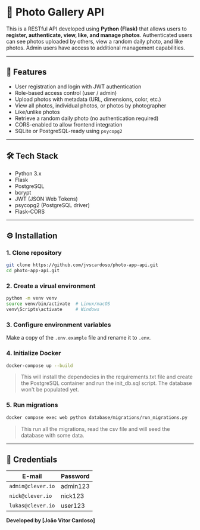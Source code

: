 # 📸 Photo Gallery API

This is a RESTful API developed using **Python (Flask)** that allows users to **register, authenticate, view, like, and manage photos**. Authenticated users can see photos uploaded by others, view a random daily photo, and like photos. Admin users have access to additional management capabilities.

---

## 🚀 Features

- User registration and login with JWT authentication  
- Role-based access control (user / admin)  
- Upload photos with metadata (URL, dimensions, color, etc.)  
- View all photos, individual photos, or photos by photographer  
- Like/unlike photos  
- Retrieve a random daily photo (no authentication required)  
- CORS-enabled to allow frontend integration  
- SQLite or PostgreSQL-ready using `psycopg2`

---

## 🛠️ Tech Stack

- Python 3.x  
- Flask  
- PostgreSQL  
- bcrypt  
- JWT (JSON Web Tokens)  
- psycopg2 (PostgreSQL driver)  
- Flask-CORS  

---
## ⚙️ Installation

### 1. Clone repository

```bash
git clone https://github.com/jvscardoso/photo-app-api.git
cd photo-app-api.git
```

### 2. Create a virual environment

```bash
python -m venv venv
source venv/bin/activate  # Linux/macOS
venv\Scripts\activate     # Windows
```

### 3. Configure environment variables
Make a copy of the `.env.example` file and rename it to `.env`.

### 4. Initialize Docker

```bash
docker-compose up --build
```
> This will install the dependecies in the requirements.txt file and create the PostgreSQL container and run the init_db.sql script. The database won't be populated yet.

### 5. Run migrations
```bash
docker compose exec web python database/migrations/run_migrations.py
```

> This run all the migrations, read the csv file and  will seed the database with some data.

---

## 🔑 Credentials

| E-mail     | Password                                                    |
|----------|---------------------------------------------------------------|
| `admin@clever.io`  | admin123                              |
| `nick@clever.io`| nick123           |
| `lukas@clever.io`   | user123                            |

**Developed by [João Vitor Cardoso]**
